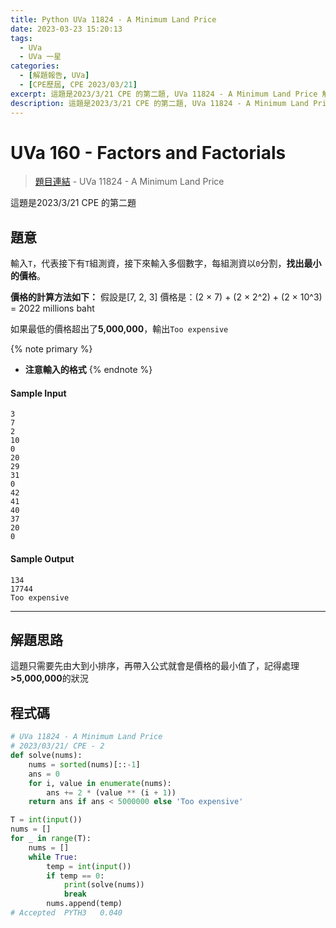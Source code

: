 ```yaml
---
title: Python UVa 11824 - A Minimum Land Price
date: 2023-03-23 15:20:13
tags:
  - UVa
  - UVa 一星
categories:
  - [解題報告, UVa]
  - [CPE歷屆, CPE 2023/03/21]
excerpt: 這題是2023/3/21 CPE 的第二題, UVa 11824 - A Minimum Land Price 解題報告
description: 這題是2023/3/21 CPE 的第二題, UVa 11824 - A Minimum Land Price 解題報告
---
```

# UVa 160 - Factors and Factorials

>[題目連結](https://onlinejudge.org/index.php?option=onlinejudge&Itemid=8&page=show_problem&problem=2924) - UVa 11824 - A Minimum Land Price

這題是2023/3/21 CPE 的第二題

## 題意
輸入`T`，代表接下有`T`組測資，接下來輸入多個數字，每組測資以`0`分割，**找出最小的價格**。

**價格的計算方法如下：**
假設是[7, 2, 3]
價格是：(2 × 7) + (2 × 2^2) + (2 × 10^3) = 2022 millions baht

如果最低的價格超出了**5,000,000**，輸出`Too expensive`

{% note primary %}
 - **注意輸入的格式**
{% endnote %}

#### Sample Input 
```text
3
7
2
10
0
20
29
31
0
42
41
40
37
20
0
```

#### Sample Output 
```text
134
17744
Too expensive
```

---
## 解題思路
這題只需要先由大到小排序，再帶入公式就會是價格的最小值了，記得處理 **>5,000,000**的狀況

## 程式碼
```python
# UVa 11824 - A Minimum Land Price
# 2023/03/21/ CPE - 2
def solve(nums):
    nums = sorted(nums)[::-1]
    ans = 0
    for i, value in enumerate(nums):
        ans += 2 * (value ** (i + 1))
    return ans if ans < 5000000 else 'Too expensive'

T = int(input())
nums = []
for _ in range(T):
    nums = []
    while True:
        temp = int(input())
        if temp == 0: 
            print(solve(nums))
            break
        nums.append(temp)
# Accepted	PYTH3	0.040
```